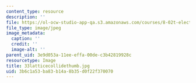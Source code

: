 ```yaml
---
content_type: resource
description: ''
file: https://ol-ocw-studio-app-qa.s3.amazonaws.com/courses/8-02t-electricity-and-magnetism-spring-2005/3b6c1a53ba83b14a8b35d0f22f370070_33latticecollidethumb.jpg
file_type: image/jpeg
image_metadata:
  caption: ''
  credit: ''
  image-alt: ''
parent_uid: 3e9d053a-11ee-effa-00de-c3b42819928c
resourcetype: Image
title: 33latticecollidethumb.jpg
uid: 3b6c1a53-ba83-b14a-8b35-d0f22f370070
---
```

